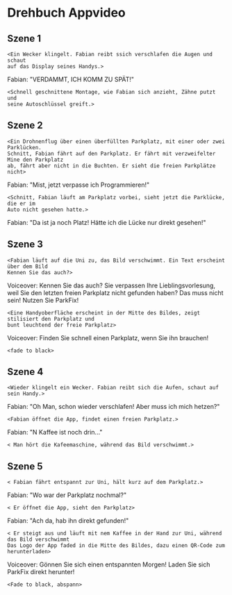 # Drehbuch Appvideo

## Szene 1
    <Ein Wecker klingelt. Fabian reibt ssich verschlafen die Augen und schaut 
    auf das Display seines Handys.>
Fabian: "VERDAMMT, ICH KOMM ZU SPÄT!"

    <Schnell geschnittene Montage, wie Fabian sich anzieht, Zähne putzt und 
    seine Autoschlüssel greift.>
## Szene 2
    <Ein Drohnenflug über einen überfüllten Parkplatz, mit einer oder zwei Parklücken.
    Schnitt, Fabian fährt auf den Parkplatz. Er fährt mit verzweifelter Mine den Parkplatz
    ab, fährt aber nicht in die Buchten. Er sieht die freien Parkplätze nicht>
Fabian: "Mist, jetzt verpasse ich Programmieren!"

    <Schnitt, Fabian läuft am Parkplatz vorbei, sieht jetzt die Parklücke, die er im 
    Auto nicht gesehen hatte.>
Fabian: "Da ist ja noch Platz! Hätte ich die Lücke nur direkt gesehen!"

## Szene 3

    <Fabian läuft auf die Uni zu, das Bild verschwimmt. Ein Text erscheint über dem Bild
    Kennen Sie das auch?>
Voiceover: Kennen Sie das auch? Sie verpassen Ihre Lieblingsvorlesung, weil Sie den letzten freien Parkplatz nicht gefunden haben?
Das muss nicht sein! Nutzen Sie ParkFix!

    <Eine Handyoberfläche erscheint in der Mitte des Bildes, zeigt stilisiert den Parkplatz und 
    bunt leuchtend der freie Parkplatz>
Voiceover: Finden Sie schnell einen Parkplatz, wenn Sie ihn brauchen!

    <fade to black>
## Szene 4
    <Wieder klingelt ein Wecker. Fabian reibt sich die Aufen, schaut auf sein Handy.>
Fabian: "Oh Man, schon wieder verschlafen! Aber muss ich mich hetzen?"

    <Fabian öffnet die App, findet einen freien Parkplatz.>
Fabian: "N Kaffee ist noch drin..."

    < Man hört die Kafeemaschine, während das Bild verschwimmt.>
## Szene 5
    < Fabian fährt entspannt zur Uni, hält kurz auf dem Parkplatz.>
Fabian: "Wo war der Parkplatz nochmal?"

    < Er öffnet die App, sieht den Parkplatz>
Fabian: "Ach da, hab ihn direkt gefunden!"

    < Er steigt aus und läuft mit nem Kaffee in der Hand zur Uni, während das Bild verschwimmt
    Das Logo der App faded in die Mitte des Bildes, dazu einen QR-Code zum herunterladen>
Voiceover: Gönnen Sie sich einen entspannten Morgen! Laden Sie sich ParkFix direkt herunter!
    
    <Fade to black, abspann>
